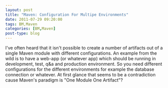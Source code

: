 ```yaml
---
layout: post
title: "Maven: Configuration For Multipe Environments"
date: 2011-07-29 09:20:00
tags: BM,Maven
categories: [BM,Maven]
post-type: blog
---
```

I've often heard that it isn't possible to create a number of artifacts out of a single Maven module with different configurations. An example from the wild is to have a web-app (or whatever app) which should be running in development, test, q&amp;a and production environment. So you need different configurations for the different environments for example the database connection or whatever. At first glance that seems to be a contradiction cause Maven's paradigm is "One Module One Artifact"?
